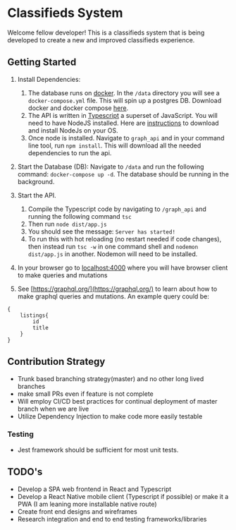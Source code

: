 # Classifieds System
Welcome fellow developer!
This is a classifieds system that is being developed to create a new and improved classifieds experience.

## Getting Started

1. Install Dependencies:
    1. The database runs on [docker](https://www.docker.com/products/docker-desktop). In the `/data` directory you will see a `docker-compose.yml` file. This will spin up a postgres DB. Download docker and docker compose [here](https://www.docker.com/products/docker-desktop).
    2. The API is written in [Typescript](https://www.typescriptlang.org/) a superset of JavaScript. You will need to have NodeJS installed. Here are [instructions](https://nodejs.org/en/download/) to download and install NodeJs on your OS.
    3. Once node is installed. Navigate to `graph_api` and in your command line tool, run `npm install`. This will download all the needed dependencies to run the api.
1. Start the Database (DB): Navigate to `/data` and run the following command: `docker-compose up -d`. The database should be running in the background.

1. Start the API.
    1. Compile the Typescript code by navigating to `/graph_api` and running the following command `tsc`
    2. Then run `node dist/app.js`
    3. You should see the message: `Server has started!`
    4. To run this with hot reloading (no restart needed if code changes), then instead run `tsc -w` in one command shell and `nodemon dist/app.js` in another. Nodemon will need to be installed.
1. In your browser go to [localhost:4000](localhost:4000) where you will have browser client to make queries and mutations
1. See [https://graphql.org/](https://graphql.org/) to learn about how to make graphql queries and mutations. An example query could be: 
```
{
    listings{
        id
        title
    }
}
```


## Contribution Strategy
* Trunk based branching strategy(master) and no other long lived branches
* make small PRs even if feature is not complete
* Will employ CI/CD best practices for continual deployment of master branch when we are live
* Utilize Dependency Injection to make code more easily testable

### Testing
* Jest framework should be sufficient for most unit tests.


## TODO's

* Develop a SPA web frontend in React and Typescript
* Develop a React Native mobile client (Typescript if possible) or make it a PWA (I am leaning more installable native route)
* Create front end designs and wireframes
* Research integration and end to end testing frameworks/libraries
